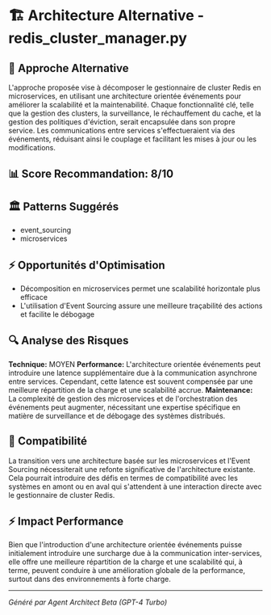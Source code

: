 # 🏗️ Architecture Alternative - redis_cluster_manager.py

## 🎯 Approche Alternative

L'approche proposée vise à décomposer le gestionnaire de cluster Redis en microservices, en utilisant une architecture orientée événements pour améliorer la scalabilité et la maintenabilité. Chaque fonctionnalité clé, telle que la gestion des clusters, la surveillance, le réchauffement du cache, et la gestion des politiques d'éviction, serait encapsulée dans son propre service. Les communications entre services s'effectueraient via des événements, réduisant ainsi le couplage et facilitant les mises à jour ou les modifications.

## 📊 Score Recommandation: 8/10

## 🏛️ Patterns Suggérés

- event_sourcing
- microservices

## ⚡ Opportunités d'Optimisation

- Décomposition en microservices permet une scalabilité horizontale plus efficace
- L'utilisation d'Event Sourcing assure une meilleure traçabilité des actions et facilite le débogage

## 🔍 Analyse des Risques

**Technique:** MOYEN
**Performance:** L'architecture orientée événements peut introduire une latence supplémentaire due à la communication asynchrone entre services. Cependant, cette latence est souvent compensée par une meilleure répartition de la charge et une scalabilité accrue.
**Maintenance:** La complexité de gestion des microservices et de l'orchestration des événements peut augmenter, nécessitant une expertise spécifique en matière de surveillance et de débogage des systèmes distribués.

## 🔄 Compatibilité

La transition vers une architecture basée sur les microservices et l'Event Sourcing nécessiterait une refonte significative de l'architecture existante. Cela pourrait introduire des défis en termes de compatibilité avec les systèmes en amont ou en aval qui s'attendent à une interaction directe avec le gestionnaire de cluster Redis.

## ⚡ Impact Performance

Bien que l'introduction d'une architecture orientée événements puisse initialement introduire une surcharge due à la communication inter-services, elle offre une meilleure répartition de la charge et une scalabilité qui, à terme, peuvent conduire à une amélioration globale de la performance, surtout dans des environnements à forte charge.

---
*Généré par Agent Architect Beta (GPT-4 Turbo)*
